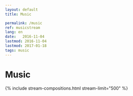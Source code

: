 ```yaml
---
layout: default
title: Music

permalink: /music
ref: musicstream
lang: en
date:   2016-11-04
lastmod: 2016-11-04
lastmod: 2017-01-18
tags: music
---
```

<div class="page-feed">
<h1>Music</h1>

{% include stream-compositions.html stream-limit="500" %}

</div>
